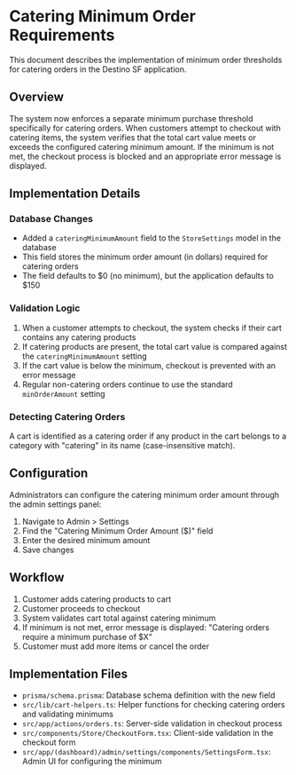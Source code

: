 # Catering Minimum Order Requirements

This document describes the implementation of minimum order thresholds for catering orders in the Destino SF application.

## Overview

The system now enforces a separate minimum purchase threshold specifically for catering orders. When customers attempt to checkout with catering items, the system verifies that the total cart value meets or exceeds the configured catering minimum amount. If the minimum is not met, the checkout process is blocked and an appropriate error message is displayed.

## Implementation Details

### Database Changes

- Added a `cateringMinimumAmount` field to the `StoreSettings` model in the database
- This field stores the minimum order amount (in dollars) required for catering orders
- The field defaults to $0 (no minimum), but the application defaults to $150

### Validation Logic

1. When a customer attempts to checkout, the system checks if their cart contains any catering products
2. If catering products are present, the total cart value is compared against the `cateringMinimumAmount` setting
3. If the cart value is below the minimum, checkout is prevented with an error message
4. Regular non-catering orders continue to use the standard `minOrderAmount` setting

### Detecting Catering Orders

A cart is identified as a catering order if any product in the cart belongs to a category with "catering" in its name (case-insensitive match).

## Configuration

Administrators can configure the catering minimum order amount through the admin settings panel:

1. Navigate to Admin > Settings
2. Find the "Catering Minimum Order Amount ($)" field
3. Enter the desired minimum amount
4. Save changes

## Workflow

1. Customer adds catering products to cart
2. Customer proceeds to checkout
3. System validates cart total against catering minimum
4. If minimum is not met, error message is displayed: "Catering orders require a minimum purchase of $X"
5. Customer must add more items or cancel the order

## Implementation Files

- `prisma/schema.prisma`: Database schema definition with the new field
- `src/lib/cart-helpers.ts`: Helper functions for checking catering orders and validating minimums
- `src/app/actions/orders.ts`: Server-side validation in checkout process
- `src/components/Store/CheckoutForm.tsx`: Client-side validation in the checkout form
- `src/app/(dashboard)/admin/settings/components/SettingsForm.tsx`: Admin UI for configuring the minimum 